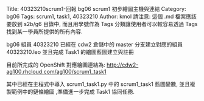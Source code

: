 Title: 40323210scrum1-回報 bg06 scrum1 初步繪圖主機與連結
Category: bg06
Tags: scrum1, task1, 40323210
Author: kmol
請注意: 這個 .md 檔案應該要放到 s2b/g6 目錄中, 而且用學號作為 Tags 分類讓使用者可以較容易透過 Tags 找到某一學員所提供的所有內容.

bg06 組員 40323210 已經在 cdw2 倉儲中的 master 分支建立對應的組員 40323210.leo 並且完成 Task1 的繪圖藍圖建立與註冊

<!-- PELICAN_END_SUMMARY -->

目前所完成的 OpenShift 對應繪圖連結為: <a href="http://cdw2-ag100.rhcloud.com/ag100/scrum1_task1">http://cdw2-ag100.rhcloud.com/ag100/scrum1_task1</a>

其中已經在主程式中導入 scrum1_task1.py 中的 scrum1_task1 藍圖變數, 並且複製範例中的鏈條繪圖 ,準備進一步完成 Task1 協同任務.
